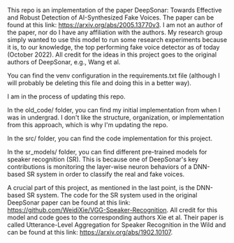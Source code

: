 This repo is an implementation of the paper DeepSonar: Towards Effective and Robust Detection of AI-Synthesized Fake Voices. The paper can be found at this link: https://arxiv.org/abs/2005.13770v3. I am not an author of the paper, nor do I have any affiliation with the authors. My research group simply wanted to use this model to run some research experiments because it is, to our knowledge, the top performing fake voice detector as of today (October 2022). All credit for the ideas in this project goes to the original authors of DeepSonar, e.g., Wang et al.

You can find the venv configuration in the requirements.txt file (although I will probably be deleting this file and doing this in a better way).

I am in the process of updating this repo.

In the old_code/ folder, you can find my initial implementation from when I was in undergrad. I don't like the structure, organization, or implementation from this approach, which is why I'm updating the repo.

In the src/ folder, you can find the code implementation for this project.

In the sr_models/ folder, you can find different pre-trained models for speaker recognition (SR). This is because one of DeepSonar's key contributions is monitoring the layer-wise neuron behaviors of a DNN-based SR system in order to classify the real and fake voices.

A crucial part of this project, as mentioned in the last point, is the DNN-based SR system. The code for the SR system used in the original DeepSonar paper can be found at this link: https://github.com/WeidiXie/VGG-Speaker-Recognition. All credit for this model and code goes to the corresponding authors Xie et al. Their paper is called Utterance-Level Aggregation for Speaker Recognition in the Wild and can be found at this link: https://arxiv.org/abs/1902.10107.